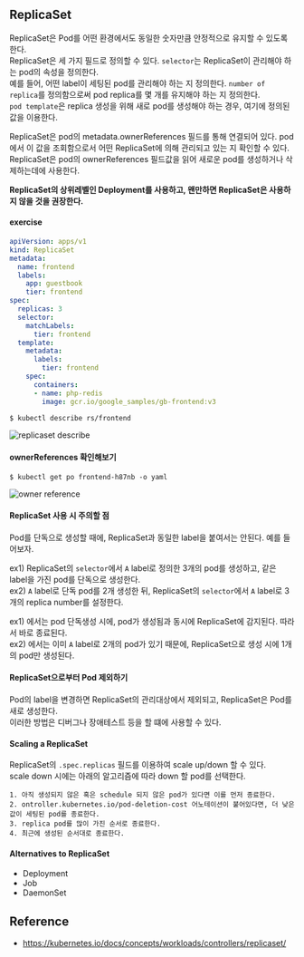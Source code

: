 ## ReplicaSet
ReplicaSet은 Pod를 어떤 환경에서도 동일한 숫자만큼 안정적으로 유지할 수 있도록 한다.  
ReplicaSet은 세 가지 필드로 정의할 수 있다. ```selector```는 ReplicaSet이 관리해야 하는 pod의 속성을 정의한다.  
예를 들어, 어떤 label이 세팅된 pod를 관리해야 하는 지 정의한다. ```number of replica```를 정의함으로써 pod replica를 몇 개를 유지해야 하는 지 정의한다.    
```pod template```은 replica 생성을 위해 새로 pod를 생성해야 하는 경우, 여기에 정의된 값을 이용한다.

ReplicaSet은 pod의 metadata.ownerReferences 필드를 통해 연결되어 있다. pod에서 이 값을 조회함으로서 어떤 ReplicaSet에 의해 관리되고 있는 지 확인할 수 있다.  
ReplicaSet은 pod의 ownerReferences 필드값을 읽어 새로운 pod를 생성하거나 삭제하는데에 사용한다.  

<b>ReplicaSet의 상위레벨인 Deployment를 사용하고, 왠만하면 ReplicaSet은 사용하지 않을 것을 권장한다.</b>

#### exercise
~~~yaml
apiVersion: apps/v1
kind: ReplicaSet
metadata:
  name: frontend
  labels:
    app: guestbook
    tier: frontend
spec:
  replicas: 3
  selector:
    matchLabels:
      tier: frontend
  template:
    metadata:
      labels:
        tier: frontend
    spec:
      containers:
      - name: php-redis
        image: gcr.io/google_samples/gb-frontend:v3
~~~

~~~sh
$ kubectl describe rs/frontend
~~~

![replicaset describe](./img/replicaset-describe.png)

#### ownerReferences 확인해보기
~~~
$ kubectl get po frontend-h87nb -o yaml
~~~

![owner reference](./img/owner-reference.png)


#### ReplicaSet 사용 시 주의할 점
Pod를 단독으로 생성할 때에, ReplicaSet과 동일한 label을 붙여서는 안된다. 예를 들어보자.  

ex1) ReplicaSet의 ```selector```에서 ```A``` label로 정의한 3개의 pod를 생성하고, 같은 label을 가진 pod를 단독으로 생성한다.  
ex2) ```A``` label로 단독 pod를 2개 생성한 뒤, ReplicaSet의 ```selector```에서 ```A``` label로 3개의 replica number를 설정한다.

ex1) 에서는 pod 단독생성 시에, pod가 생성됨과 동시에 ReplicaSet에 감지된다. 따라서 바로 종료된다.   
ex2) 에서는 이미 ```A``` label로 2개의 pod가 있기 때문에, ReplicaSet으로 생성 시에 1개의 pod만 생성된다.

#### ReplicaSet으로부터 Pod 제외하기
Pod의 label을 변경하면 ReplicaSet의 관리대상에서 제외되고, ReplicaSet은 Pod를 새로 생성한다.  
이러한 방법은 디버그나 장애테스트 등을 할 떄에 사용할 수 있다.

#### Scaling a ReplicaSet
ReplicaSet의 ```.spec.replicas``` 필드를 이용하여 scale up/down 할 수 있다.  
scale down 시에는 아래의 알고리즘에 따라 down 할 pod를 선택한다.

    1. 아직 생성되지 않은 혹은 schedule 되지 않은 pod가 있다면 이를 먼저 종료한다.
    2. ontroller.kubernetes.io/pod-deletion-cost 어노테이션이 붙어있다면, 더 낮은 값이 세팅된 pod를 종료한다. 
    3. replica pod를 많이 가진 순서로 종료한다. 
    4. 최근에 생성된 순서대로 종료한다.

#### Alternatives to ReplicaSet

- Deployment
- Job
- DaemonSet

## Reference
- https://kubernetes.io/docs/concepts/workloads/controllers/replicaset/
